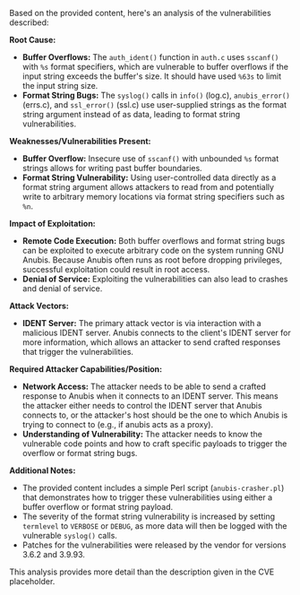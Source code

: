 Based on the provided content, here's an analysis of the vulnerabilities described:

**Root Cause:**

*   **Buffer Overflows:**  The `auth_ident()` function in `auth.c` uses `sscanf()` with `%s` format specifiers, which are vulnerable to buffer overflows if the input string exceeds the buffer's size. It should have used  `%63s` to limit the input string size.
*   **Format String Bugs:** The `syslog()` calls in `info()` (log.c), `anubis_error()` (errs.c), and `ssl_error()` (ssl.c) use user-supplied strings as the format string argument instead of as data, leading to format string vulnerabilities.

**Weaknesses/Vulnerabilities Present:**

*   **Buffer Overflow:**  Insecure use of `sscanf()` with unbounded `%s` format strings allows for writing past buffer boundaries.
*   **Format String Vulnerability:** Using user-controlled data directly as a format string argument allows attackers to read from and potentially write to arbitrary memory locations via format string specifiers such as `%n`.

**Impact of Exploitation:**

*   **Remote Code Execution:** Both buffer overflows and format string bugs can be exploited to execute arbitrary code on the system running GNU Anubis. Because Anubis often runs as root before dropping privileges, successful exploitation could result in root access.
*   **Denial of Service:** Exploiting the vulnerabilities can also lead to crashes and denial of service.

**Attack Vectors:**

*   **IDENT Server:** The primary attack vector is via interaction with a malicious IDENT server. Anubis connects to the client's IDENT server for more information, which allows an attacker to send crafted responses that trigger the vulnerabilities.

**Required Attacker Capabilities/Position:**

*   **Network Access:** The attacker needs to be able to send a crafted response to Anubis when it connects to an IDENT server. This means the attacker either needs to control the IDENT server that Anubis connects to, or the attacker's host should be the one to which Anubis is trying to connect to (e.g., if anubis acts as a proxy).
*   **Understanding of Vulnerability:** The attacker needs to know the vulnerable code points and how to craft specific payloads to trigger the overflow or format string bugs.

**Additional Notes:**

*   The provided content includes a simple Perl script (`anubis-crasher.pl`) that demonstrates how to trigger these vulnerabilities using either a buffer overflow or format string payload.
*   The severity of the format string vulnerability is increased by setting `termlevel` to `VERBOSE` or `DEBUG`, as more data will then be logged with the vulnerable `syslog()` calls.
*   Patches for the vulnerabilities were released by the vendor for versions 3.6.2 and 3.9.93.

This analysis provides more detail than the description given in the CVE placeholder.